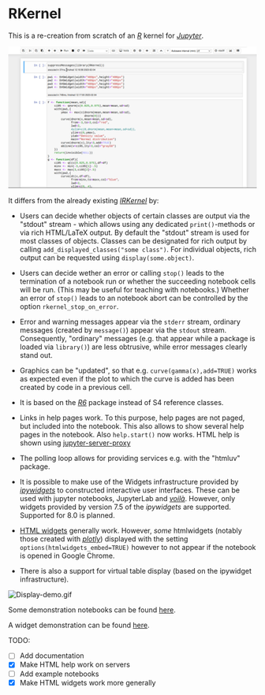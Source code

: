 # RKernel

This is a re-creation from scratch of an [*R*](http://www.r-project.org) kernel
for [*Jupyter*](http://juypter.org).

![Interactive-distributions-demo.gif](gifs/Interactive-distributions-demo.gif)

It differs from the already existing [*IRKernel*](http://irkernel.github.io) by:

  - Users can decide whether objects of certain classes are output via the 
    "stdout" stream - which allows using any dedicated `print()`-methods
    or via rich HTML/LaTeX output. By default the "stdout" stream is used 
    for most classes of objects. Classes can be designated for rich output 
    by calling `add_displayed_classes("some class")`. For individual objects,
    rich output can be requested using `display(some.object)`.
  - Users can decide wether an error or calling `stop()` leads to the termination
    of a notebook run or whether the succeeding notebook cells will be run.
    (This may be useful for teaching with notebooks.) Whether an error of `stop()` 
    leads to an notebook abort can be controlled by the option 
    `rkernel_stop_on_error`. 
  - Error and warning messages appear via the `stderr` stream, ordinary messages
    (created by `message()`) appear via the `stdout` stream. Consequently,
    "ordinary" messages (e.g. that appear while a package is loaded via
    `library()`) are less obtrusive, while error messages clearly stand out. 
  - Graphics can be "updated", so that e.g. `curve(gamma(x),add=TRUE)` 
    works as expected even if the 
    plot to which the curve is added has been created by code in a previous cell. 
  - It is based on the [*R6*](https://cran.r-project.org/package=R6) package
    instead of S4 reference classes.
  - Links in help pages work. To this purpose, help pages are not paged, but included
    into the notebook. This also allows to show several help pages in the notebook.
    Also `help.start()` now works. HTML help is shown using [jupyter-server-proxy](https://pypi.org/project/jupyter-server-proxy/)
  - The polling loop allows for providing services e.g. with the "htmluv"
    package.
  - It is possible to make use of the Widgets infrastructure provided by
    [*ipywidgets*](https://ipywidgets.readthedocs.io) to constructed interactive
    user interfaces. These can be used with jupyter notebooks, JupyterLab and
    [*voilà*](https://voila.readthedocs.io). However, only widgets provided 
    by version 7.5 of the *ipywidgets* are supported. Supported for 8.0 is planned.
  - [HTML widgets](https://cran.r-project.org/package=htmlwidgets) generally
    work. However, *some* htmlwidgets (notably those created with
    [*plotly*](https://plotly.com/r/)) displayed with the setting
    `options(htmlwidgets_embed=TRUE)` however to not appear if the notebook is 
    opened in Google Chrome. 
    
  - There is also a support for virtual table display (based on the ipywidget
    infrastructure).
    
![Display-demo.gif](gifs/Display-demo.gif)
   
    
Some demonstration notebooks can be found [here](https://tmphub.elff.eu/user-redirect/).
    
A widget demonstration can be found [here](https://tmphub.elff.eu/user-redirect/voila/render/RKernel-demo-interact-linear-regression.ipynb).
    
TODO:

  - [ ] Add documentation
  - [x] Make HTML help work on servers
  - [ ] Add example notebooks
  - [x] Make HTML widgets work more generally

